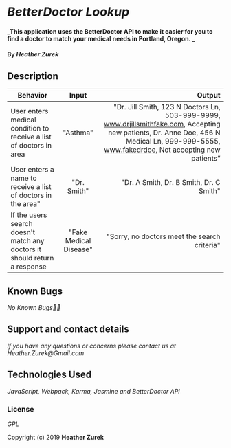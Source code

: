 # _BetterDoctor Lookup_

#### _This application uses the BetterDoctor API to make it easier for you to find a doctor to match your medical needs in Portland, Oregon. _

#### By _**Heather Zurek**_

## Description

| Behavior | Input | Output |
| ------------- |:-------------:| -----:|
| User enters medical condition to receive a list of doctors in area | "Asthma" | "Dr. Jill Smith, 123 N Doctors Ln, 503-999-9999, www.drjillsmithfake.com, Accepting new patients, Dr. Anne Doe, 456 N Medical Ln, 999-999-5555, www.fakedrdoe, Not accepting new patients” |
| User enters a name to receive a list of doctors in the area" | "Dr. Smith" | "Dr. A Smith, Dr. B Smith, Dr. C Smith" |
| If the users search doesn't match any doctors it should return a response | "Fake Medical Disease" | "Sorry, no doctors meet the search criteria" |


## Known Bugs

_No Known Bugs🐛🐞_

## Support and contact details

_If you have any questions or concerns please contact us at Heather.Zurek@Gmail.com_

## Technologies Used

_JavaScript, Webpack, Karma, Jasmine and BetterDoctor API_

### License

*GPL*

Copyright (c) 2019 **Heather Zurek**
